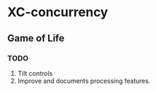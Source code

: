 # XC-concurrency

## Game of Life
### TODO
1) Tilt controls
2) Improve and documents processing features.
